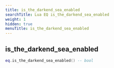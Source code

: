 ```yaml
---
title: is_the_darkend_sea_enabled
searchTitle: Lua EQ is_the_darkend_sea_enabled
weight: 1
hidden: true
menuTitle: is_the_darkend_sea_enabled
---
```

## is_the_darkend_sea_enabled
```lua
eq.is_the_darkend_sea_enabled() -- bool
```